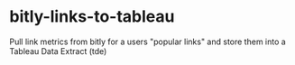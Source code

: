 bitly-links-to-tableau
======================

Pull link metrics from bitly for a users "popular links" and store them into a Tableau Data Extract (tde)
